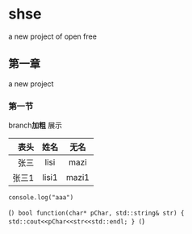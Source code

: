 # shse
a new project of open free

## 第一章
a new project 

### 第一节
branch**加粗** 展示


表头 | 姓名 | 无名
--:|:--:|:--:
张三 | lisi | mazi
张三1 | lisi1 | mazi1
 
`console.log("aaa")`


(```)
bool function(char* pChar, std::string& str) {
  std::cout<<pChar<<str<<std::endl;
}
(```)
